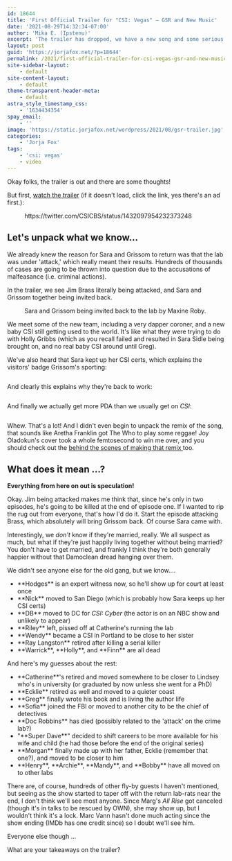 ```yaml
---
id: 18644
title: 'First Official Trailer for "CSI: Vegas" — GSR and New Music'
date: '2021-08-29T14:32:34-07:00'
author: 'Mika E. (Ipstenu)'
excerpt: 'The trailer has dropped, we have a new song and some serious thoughts about what the future holds for CSI: Vegas.'
layout: post
guid: 'https://jorjafox.net/?p=18644'
permalink: /2021/first-official-trailer-for-csi-vegas-gsr-and-new-music/
site-sidebar-layout:
    - default
site-content-layout:
    - default
theme-transparent-header-meta:
    - default
astra_style_timestamp_css:
    - '1634434354'
spay_email:
    - ''
image: 'https://static.jorjafox.net/wordpress/2021/08/gsr-trailer.jpg'
categories:
    - 'Jorja Fox'
tags:
    - 'csi: vegas'
    - video
---
```


Okay folks,  the trailer is out and there are some thoughts!

But first, <a href="https://www.etonline.com/media/videos/csi-vegas-goes-back-to-the-very-beginning-in-official-trailer-exclusive-171164">watch the trailer</a> (if it doesn't load, click the link, yes there's an ad first.):

<figure class="wp-block-embed is-type-rich is-provider-twitter wp-block-embed-twitter"><div class="wp-block-embed__wrapper">
https://twitter.com/CSICBS/status/1432097954232373248
</div></figure>

<h2>Let's unpack what we know...</h2>

We already knew the reason for Sara and Grissom to return was that the lab was under 'attack,' which really meant their results. Hundreds of thousands of cases are going to be thrown into question due to the accusations of malfeasance (i.e. criminal actions).

In the trailer, we see Jim Brass literally being attacked, and Sara and Grissom together being invited back.

<figure class="wp-block-image size-large"><img src="https://static.jorjafox.net/wordpress/2021/08/Invitation-960x543.jpg" alt="" class="wp-image-18647"/><figcaption>Sara and Grissom being invited back to the lab by Maxine Roby.</figcaption></figure>

We meet some of the new team, including a very dapper coroner, and a new baby CSI still getting used to the world. It's like what they were trying to do with Holly Gribbs (which as you recall failed and resulted in Sara Sidle being brought on, and no real baby CSI around until Greg).

We've also heard that Sara kept up her CSI certs, which explains the visitors' badge Grissom's sporting:

<figure class="wp-block-image size-large"><img src="https://static.jorjafox.net/wordpress/2021/08/Grissom-Badge-960x449.jpg" alt="" class="wp-image-18648"/></figure>

And clearly this explains why they're back to work:

<figure class="wp-block-image size-large"><img src="https://static.jorjafox.net/wordpress/2021/08/BackToWork-960x543.jpg" alt="" class="wp-image-18651"/></figure>

And finally we actually get more PDA than we usually get on <em>CSI</em>:

<figure class="wp-block-image size-large"><img src="https://static.jorjafox.net/wordpress/2021/08/GSR-Hug-960x540.jpg" alt="" class="wp-image-18649"/></figure>

Whew. That's a lot! And I didn't even begin to unpack the remix of the song, that sounds like Aretha Franklin got The Who to play some reggae! Joy Oladokun's cover took a whole femtosecond to win me over, and you should check out the <a href="https://www.etonline.com/media/videos/csi-vegas-behind-the-scenes-of-singer-joy-oladokuns-theme-recording-session-exclusive">behind the scenes of making that remix </a>too.

<h2>What does it mean ...?</h2>

**Everything from here on out is speculation!**

Okay. Jim being attacked makes me think that, since he's only in two episodes, he's going to be killed at the end of episode one. If I wanted to rip the rug out from everyone, that's how I'd do it. Start the episode attacking Brass, which absolutely will bring Grissom back. Of course Sara came with.

Interestingly, we <em>don't</em> know if they're married, really. We all suspect as much, but what if they're just happily living together without being married? You don't have to get married, and frankly I think they're both generally happier without that Damoclean dread hanging over them.

We didn't see anyone else for the old gang, but we know....

<ul><li>**Hodges** is an expert witness now, so he'll show up for court at least once</li><li>**Nick** moved to San Diego (which is probably how Sara keeps up her CSI certs)</li><li>**DB** moved to DC for <em>CSI: Cyber</em> (the actor is on an NBC show and unlikely to appear)</li><li>**Riley** left, pissed off at Catherine's running the lab</li><li>**Wendy** became a CSI in Portland to be close to her sister </li><li>**Ray Langston** retired after killing a serial killer</li><li>**Warrick**, **Holly**, and **Finn** are all dead</li></ul>

And here's my guesses about the rest:

<ul><li>**Catherine**'s retired and moved somewhere to be closer to Lindsey who's in university (or graduated by now unless she went for a PhD)</li><li>**Ecklie** retired as well and moved to a quieter coast</li><li>**Greg** finally wrote his book and is living the author life</li><li>**Sofia** joined the FBI or moved to another city to be the chief of detectives</li><li>**Doc Robbins** has died (possibly related to the 'attack' on the crime lab?)</li><li>"**Super Dave**" decided to shift careers to be more available for his wife and child (he had those before the end of the original series)</li><li>**Morgan** finally made up with her father, Ecklie (remember that one?), and moved to be closer to him</li><li>**Henry**, **Archie**, **Mandy**, and **Bobby** have all moved on to other labs</li></ul>

There are, of course, hundreds of other fly-by guests I haven't mentioned, but seeing as the show started to taper off with the return lab-rats near the end, I don't think we'll see most anyone. Since Marg's <em>All Rise</em> got canceled (though it's in talks to be rescued by OWN), she may show up, but I wouldn't think it's a lock. Marc Vann hasn't done much acting since the show ending (IMDb has one credit since) so I doubt we'll see him.

Everyone else though ...

What are your takeaways on the trailer?
